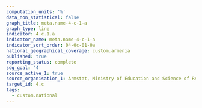 ```yaml
---
computation_units: '%'
data_non_statistical: false
graph_title: meta.name-4-c-1-a
graph_type: line
indicator: 4.c.1.a
indicator_name: meta.name-4-c-1-a
indicator_sort_order: 04-0c-01-0a
national_geographical_coverage: custom.armenia
published: true
reporting_status: complete
sdg_goal: '4'
source_active_1: true
source_organisation_1: Armstat, Ministry of Education and Science of RA
target_id: 4.c
tags:
  - custom.national
---
```

